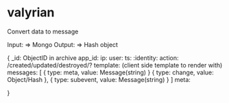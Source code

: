 valyrian
========

Convert data to message


Input: => Mongo
Output: => Hash object

{
  _id: ObjectID in archive
  app_id:
  ip:
  user:
  ts:
  :identity: 
  action: /created/updated/destroyed/?
  template: (client side template to render with) 
  messages: [
    {
      type: meta,
      value: Message(string)
    }
    { 
      type: change,
      value: Object/Hash
    },
    {
      type: subevent,
      value: Message(string)
    }
  ]
  meta:

}

